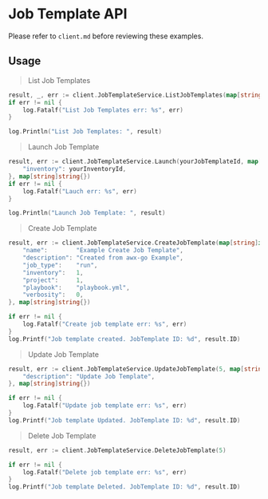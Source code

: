 # Job Template API

Please refer to `client.md` before reviewing these examples.

## Usage

> List Job Templates

```go
result, _, err := client.JobTemplateService.ListJobTemplates(map[string]string{})
if err != nil {
    log.Fatalf("List Job Templates err: %s", err)
}

log.Println("List Job Templates: ", result)
```

> Launch Job Template

```go
result, err := client.JobTemplateService.Launch(yourJobTemplateId, map[string]interface{}{
    "inventory": yourInventoryId,
}, map[string]string{})
if err != nil {
    log.Fatalf("Lauch err: %s", err)
}

log.Println("Launch Job Template: ", result)
```

> Create Job Template

```go
result, err := client.JobTemplateService.CreateJobTemplate(map[string]interface{}{
    "name":        "Example Create Job Template",
    "description": "Created from awx-go Example",
    "job_type":    "run",
    "inventory":   1,
    "project":     1,
    "playbook":    "playbook.yml",
    "verbosity":   0,
}, map[string]string{})

if err != nil {
    log.Fatalf("Create job template err: %s", err)
}
log.Printf("Job template created. JobTemplate ID: %d", result.ID)
```

> Update Job Template

```go
result, err := client.JobTemplateService.UpdateJobTemplate(5, map[string]interface{}{
    "description": "Update Job Template",
}, map[string]string{})

if err != nil {
    log.Fatalf("Update job template err: %s", err)
}
log.Printf("Job template Updated. JobTemplate ID: %d", result.ID)
```

> Delete Job Template

```go
result, err := client.JobTemplateService.DeleteJobTemplate(5)

if err != nil {
    log.Fatalf("Delete job template err: %s", err)
}
log.Printf("Job template Deleted. JobTemplate ID: %d", result.ID)
```